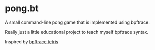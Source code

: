 # pong.bt

A small command-line pong game that is implemented using bpftrace.

Really just a little educational project to teach myself bpftrace syntax.

Inspired by [bpftrace tetris](https://github.com/mmisono/bpftrace-tetris)
